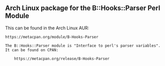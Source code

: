## Arch Linux package for the B::Hooks::Parser Perl Module

This can be found in the Arch Linux AUR:

    https://metacpan.org/module/B-Hooks-Parser

    The B::Hooks::Parser module is "Interface to perl's parser variables".
    It can be found on CPAN:

        https://metacpan.org/release/B-Hooks-Parser
